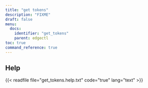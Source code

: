 ```yaml
---
title: "get tokens"
description: "FIXME"
draft: false
menu:
  docs:
    identifier: "get_tokens"
    parent: edgectl
toc: true
command_reference: true
---
```


## Help

{{< readfile file="get_tokens.help.txt" code="true" lang="text" >}}
